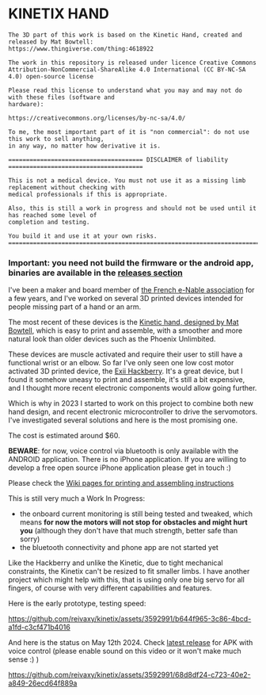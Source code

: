 # KINETIX HAND

```
The 3D part of this work is based on the Kinetic Hand, created and released by Mat Bowtell:
https://www.thingiverse.com/thing:4618922 

The work in this repository is released under licence Creative Commons 
Attribution-NonCommercial-ShareAlike 4.0 International (CC BY-NC-SA 4.0) open-source license

Please read this license to understand what you may and may not do with these files (software and 
hardware):

https://creativecommons.org/licenses/by-nc-sa/4.0/

To me, the most important part of it is "non commercial": do not use this work to sell anything, 
in any way, no matter how derivative it is.

====================================== DISCLAIMER of liability ====================================== 
 
This is not a medical device. You must not use it as a missing limb replacement without checking with
medical professionals if this is appropriate.

Also, this is still a work in progress and should not be used until it has reached some level of 
completion and testing.

You build it and use it at your own risks.  
=====================================================================================================
```
         
### Important: you need not build the firmware or the android app, binaries are available in the [releases section](https://github.com/reivaxy/kinetix/releases)

I've been a maker and board member of [the French e-Nable association](https://e-nable.fr/fr/) for a few years, and I've 
worked on several 3D printed devices intended for people missing part of a hand or an arm.

The most recent of these devices is the [Kinetic hand, designed by Mat Bowtell](https://www.thingiverse.com/thing:4618922), which is easy to print and assemble, with 
a smoother and more natural look than older devices such as the Phoenix Unlimbited.

These devices are muscle activated and require their user to still have a functional wrist or an elbow.
So far I've only seen one low cost motor activated 3D printed device, the [Exii Hackberry](https://www.exiii-hackberry.com/). 
It's a great device, but I found it somehow uneasy to print and assemble, it's still a bit expensive, and I thought
more recent electronic components would allow going further.

Which is why in 2023 I started to work on this project to combine both new hand design, and recent 
electronic microcontroller to drive the servomotors. I've investigated several solutions and here is the most promising one.

The cost is estimated around $60.

**BEWARE**: for now, voice control via bluetooth is only available with the ANDROID application. 
There is no iPhone application. If you are willing to develop a free open source iPhone application please get in touch :) 


Please check the [Wiki pages for printing and assembling instructions](https://github.com/reivaxy/kinetix/wiki)

This is still very much a Work In Progress:
- the onboard current monitoring is still being tested and tweaked, which means **for now the motors will not stop for obstacles and might 
  hurt you** (although they don't have that much strength, better safe than sorry)
- the bluetooth connectivity and phone app are not started yet

                                                      
Like the Hackberry and unlike the Kinetic, due to tight mechanical constraints, the Kinetix can't be resized to fit smaller limbs.
I have another project which might help with this, that is using only one big servo for all fingers, of course with
very different capabilities and features.

Here is the early prototype, testing speed:

https://github.com/reivaxy/kinetix/assets/3592991/b644f965-3c86-4bcd-a1fd-c3cf471b4016

And here is the status on May 12th 2024. Check [latest release](https://github.com/reivaxy/kinetix/releases/) for APK with voice control (please enable sound on this video or it won't make much sense :) )

https://github.com/reivaxy/kinetix/assets/3592991/68d8df24-c723-40e2-a849-26ecd64f889a
                                                                                                            

